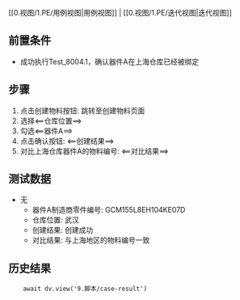 [[0.视图/1.PE/用例视图|用例视图]] | [[0.视图/1.PE/迭代视图|迭代视图]]

## 前置条件

- 成功执行Test_8004.1，确认器件A在上海仓库已经被绑定

## 步骤

1. 点击创建物料按钮: 跳转至创建物料页面
2. 选择<==仓库位置==>
3. 勾选<==器件A==>
4.  点击确认按钮: <==创建结果==>
5. 对比上海仓库器件A的物料编号: <==对比结果==>

## 测试数据

- 无
	- 器件A制造商零件编号: GCM155L8EH104KE07D
	- 仓库位置: 武汉
	- 创建结果: 创建成功
	- 对比结果: 与上海地区的物料编号一致

## 历史结果

```dataviewjs
    await dv.view('9.脚本/case-result')
```
